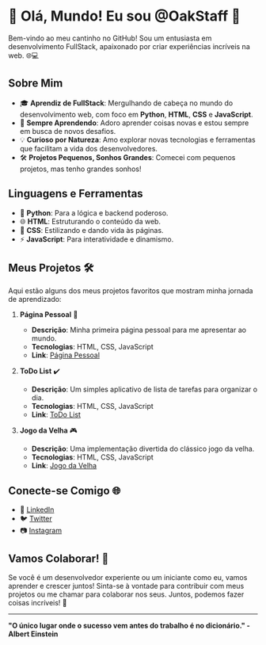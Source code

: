 # 👋 Olá, Mundo! Eu sou @OakStaff 🚀

Bem-vindo ao meu cantinho no GitHub! Sou um entusiasta em desenvolvimento FullStack,
apaixonado por criar experiências incríveis na web. 🌐💻

## Sobre Mim

- 🎓 **Aprendiz de FullStack**: Mergulhando de cabeça no mundo do desenvolvimento web, com foco em **Python**, **HTML**, **CSS** e **JavaScript**.
- 🌱 **Sempre Aprendendo**: Adoro aprender coisas novas e estou sempre em busca de novos desafios.
- 💡 **Curioso por Natureza**: Amo explorar novas tecnologias e ferramentas que facilitam a vida dos desenvolvedores.
- 🛠️ **Projetos Pequenos, Sonhos Grandes**: Comecei com pequenos projetos, mas tenho grandes sonhos!

## Linguagens e Ferramentas

- 🐍 **Python**: Para a lógica e backend poderoso.
- 🌐 **HTML**: Estruturando o conteúdo da web.
- 🎨 **CSS**: Estilizando e dando vida às páginas.
- ⚡ **JavaScript**: Para interatividade e dinamismo.

## Meus Projetos 🛠️

Aqui estão alguns dos meus projetos favoritos que mostram minha jornada de aprendizado:

1. **Página Pessoal** 🌟
   - **Descrição**: Minha primeira página pessoal para me apresentar ao mundo.
   - **Tecnologias**: HTML, CSS, JavaScript
   - **Link**: [Página Pessoal](https://github.com/dev-iniciante/pagina-pessoal)

2. **ToDo List** ✔️
   - **Descrição**: Um simples aplicativo de lista de tarefas para organizar o dia.
   - **Tecnologias**: HTML, CSS, JavaScript
   - **Link**: [ToDo List](https://github.com/dev-iniciante/todo-list)

3. **Jogo da Velha** 🎮
   - **Descrição**: Uma implementação divertida do clássico jogo da velha.
   - **Tecnologias**: HTML, CSS, JavaScript
   - **Link**: [Jogo da Velha](https://github.com/dev-iniciante/jogo-da-velha)

## Conecte-se Comigo 🌐

- 💼 [LinkedIn](https://www.linkedin.com/in/dev-iniciante)
- 🐦 [Twitter](https://twitter.com/dev_iniciante)
- 📷 [Instagram](https://www.instagram.com/dev.iniciante)

## Vamos Colaborar! 🤝

Se você é um desenvolvedor experiente ou um iniciante como eu, vamos aprender e crescer juntos! 
Sinta-se à vontade para contribuir com meus projetos ou me chamar para colaborar nos seus. Juntos, podemos fazer coisas incríveis! 🚀

---

**"O único lugar onde o sucesso vem antes do trabalho é no dicionário." - Albert Einstein**

<!---
OakStaff/OakStaff is a ✨ special ✨ repository because its `README.md` (this file) appears on your GitHub profile.
You can click the Preview link to take a look at your changes.
--->
